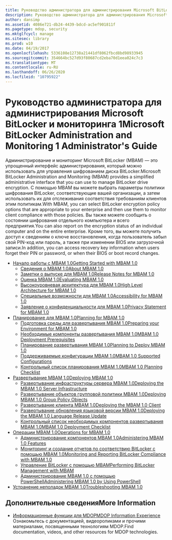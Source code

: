 ```yaml
---
title: Руководство администратора для администрирования Microsoft BitLocker и мониторинга 1
description: Руководство администратора для администрирования Microsoft BitLocker и мониторинга 1
author: dansimp
ms.assetid: 4086e721-db24-4439-bdcd-ac5ef901811f
ms.pagetype: mdop, security
ms.mktglfcycl: manage
ms.sitesec: library
ms.prod: w10
ms.date: 04/19/2017
ms.openlocfilehash: 5336108e12738a21441df8062fbcd8bd98933945
ms.sourcegitcommit: 354664bc527d93f80687cd2eba70d1eea024c7c3
ms.translationtype: MT
ms.contentlocale: ru-RU
ms.lasthandoff: 06/26/2020
ms.locfileid: "10795922"
---
```

# <span data-ttu-id="c51ec-103">Руководство администратора для администрирования Microsoft BitLocker и мониторинга 1</span><span class="sxs-lookup"><span data-stu-id="c51ec-103">Microsoft BitLocker Administration and Monitoring 1 Administrator's Guide</span></span>

<span data-ttu-id="c51ec-104">Администрирование и мониторинг Microsoft BitLocker (MBAM) — это упрощенный интерфейс администрирования, который можно использовать для управления шифрованием диска BitLocker.</span><span class="sxs-lookup"><span data-stu-id="c51ec-104">Microsoft BitLocker Administration and Monitoring (MBAM) provides a simplified administrative interface that you can use to manage BitLocker drive encryption.</span></span> <span data-ttu-id="c51ec-105">С помощью MBAM вы можете выбрать параметры политики шифрования BitLocker, соответствующие вашей организации, а затем использовать их для отслеживания соответствия требованиям клиентов этим политикам.</span><span class="sxs-lookup"><span data-stu-id="c51ec-105">With MBAM, you can select BitLocker encryption policy options that are appropriate to your enterprise and then use them to monitor client compliance with those policies.</span></span> <span data-ttu-id="c51ec-106">Вы также можете сообщить о состоянии шифрования отдельного компьютера и всего предприятия.</span><span class="sxs-lookup"><span data-stu-id="c51ec-106">You can also report on the encryption status of an individual computer and on the entire enterprise.</span></span> <span data-ttu-id="c51ec-107">Кроме того, вы можете получить доступ к сведениям о ключе восстановления, когда пользователь забыл свой PIN-код или пароль, а также при изменении BIOS или загрузочной записи.</span><span class="sxs-lookup"><span data-stu-id="c51ec-107">In addition, you can access recovery key information when users forget their PIN or password, or when their BIOS or boot record changes.</span></span>

- [<span data-ttu-id="c51ec-108">Начало работы с MBAM 1.0</span><span class="sxs-lookup"><span data-stu-id="c51ec-108">Getting Started with MBAM 1.0</span></span>](getting-started-with-mbam-10.md)  
  - [<span data-ttu-id="c51ec-109">Сведения о MBAM 1.0</span><span class="sxs-lookup"><span data-stu-id="c51ec-109">About MBAM 1.0</span></span>](about-mbam-10.md)
  - [<span data-ttu-id="c51ec-110">Заметки о выпуске для MBAM 1.0</span><span class="sxs-lookup"><span data-stu-id="c51ec-110">Release Notes for MBAM 1.0</span></span>](release-notes-for-mbam-10.md)
  - [<span data-ttu-id="c51ec-111">Оценка MBAM 1.0</span><span class="sxs-lookup"><span data-stu-id="c51ec-111">Evaluating MBAM 1.0</span></span>](evaluating-mbam-10.md)
  - [<span data-ttu-id="c51ec-112">Высокоуровневая архитектура для MBAM 1.0</span><span class="sxs-lookup"><span data-stu-id="c51ec-112">High Level Architecture for MBAM 1.0</span></span>](high-level-architecture-for-mbam-10.md)
  - [<span data-ttu-id="c51ec-113">Специальные возможности для MBAM 1.0</span><span class="sxs-lookup"><span data-stu-id="c51ec-113">Accessibility for MBAM 1.0</span></span>](accessibility-for-mbam-10.md)
  - [<span data-ttu-id="c51ec-114">Заявление о конфиденциальности для MBAM 1.0</span><span class="sxs-lookup"><span data-stu-id="c51ec-114">Privacy Statement for MBAM 1.0</span></span>](privacy-statement-for-mbam-10.md)
- [<span data-ttu-id="c51ec-115">Планирование для MBAM 1.0</span><span class="sxs-lookup"><span data-stu-id="c51ec-115">Planning for MBAM 1.0</span></span>](planning-for-mbam-10.md)  
  - [<span data-ttu-id="c51ec-116">Подготовка среды для развертывания MBAM 1.0</span><span class="sxs-lookup"><span data-stu-id="c51ec-116">Preparing your Environment for MBAM 1.0</span></span>](preparing-your-environment-for-mbam-10.md)
  - [<span data-ttu-id="c51ec-117">Необходимые компоненты развертывания MBAM 1.0</span><span class="sxs-lookup"><span data-stu-id="c51ec-117">MBAM 1.0 Deployment Prerequisites</span></span>](mbam-10-deployment-prerequisites.md)
  - [<span data-ttu-id="c51ec-118">Планирование развертывания MBAM 1.0</span><span class="sxs-lookup"><span data-stu-id="c51ec-118">Planning to Deploy MBAM 1.0</span></span>](planning-to-deploy-mbam-10.md)
  - [<span data-ttu-id="c51ec-119">Поддерживаемые конфигурации MBAM 1.0</span><span class="sxs-lookup"><span data-stu-id="c51ec-119">MBAM 1.0 Supported Configurations</span></span>](mbam-10-supported-configurations.md)
  - [<span data-ttu-id="c51ec-120">Контрольный список планирования MBAM 1.0</span><span class="sxs-lookup"><span data-stu-id="c51ec-120">MBAM 1.0 Planning Checklist</span></span>](mbam-10-planning-checklist.md)
- [<span data-ttu-id="c51ec-121">Развертывание MBAM 1.0</span><span class="sxs-lookup"><span data-stu-id="c51ec-121">Deploying MBAM 1.0</span></span>](deploying-mbam-10.md)  
  - [<span data-ttu-id="c51ec-122">Развертывание инфраструктуры сервера MBAM 1.0</span><span class="sxs-lookup"><span data-stu-id="c51ec-122">Deploying the MBAM 1.0 Server Infrastructure</span></span>](deploying-the-mbam-10-server-infrastructure.md)
  - [<span data-ttu-id="c51ec-123">Развертывание объектов групповой политики MBAM 1.0</span><span class="sxs-lookup"><span data-stu-id="c51ec-123">Deploying MBAM 1.0 Group Policy Objects</span></span>](deploying-mbam-10-group-policy-objects.md)
  - [<span data-ttu-id="c51ec-124">Развертывание клиента MBAM 1.0</span><span class="sxs-lookup"><span data-stu-id="c51ec-124">Deploying the MBAM 1.0 Client</span></span>](deploying-the-mbam-10-client.md)
  - [<span data-ttu-id="c51ec-125">Развертывание обновления языковой версии MBAM 1.0</span><span class="sxs-lookup"><span data-stu-id="c51ec-125">Deploying the MBAM 1.0 Language Release Update</span></span>](deploying-the-mbam-10-language-release-update.md)
  - [<span data-ttu-id="c51ec-126">Контрольный список необходимых компонентов развертывания MBAM 1.0</span><span class="sxs-lookup"><span data-stu-id="c51ec-126">MBAM 1.0 Deployment Checklist</span></span>](mbam-10-deployment-checklist.md)
- [<span data-ttu-id="c51ec-127">Операции MBAM 1.0</span><span class="sxs-lookup"><span data-stu-id="c51ec-127">Operations for MBAM 1.0</span></span>](operations-for-mbam-10.md)  
  - [<span data-ttu-id="c51ec-128">Администрирование компонентов MBAM 1.0</span><span class="sxs-lookup"><span data-stu-id="c51ec-128">Administering MBAM 1.0 Features</span></span>](administering-mbam-10-features.md)
  - [<span data-ttu-id="c51ec-129">Мониторинг и создание отчетов по соответствию BitLocker с помощью MBAM 1.0</span><span class="sxs-lookup"><span data-stu-id="c51ec-129">Monitoring and Reporting BitLocker Compliance with MBAM 1.0</span></span>](monitoring-and-reporting-bitlocker-compliance-with-mbam-10.md)
  - [<span data-ttu-id="c51ec-130">Управление BitLocker с помощью MBAM</span><span class="sxs-lookup"><span data-stu-id="c51ec-130">Performing BitLocker Management with MBAM</span></span>](performing-bitlocker-management-with-mbam.md)
  - [<span data-ttu-id="c51ec-131">Администрирование MBAM 1.0 с помощью PowerShell</span><span class="sxs-lookup"><span data-stu-id="c51ec-131">Administering MBAM 1.0 by Using PowerShell</span></span>](administering-mbam-10-by-using-powershell.md)
- [<span data-ttu-id="c51ec-132">Устранение неполадок MBAM 1.0</span><span class="sxs-lookup"><span data-stu-id="c51ec-132">Troubleshooting MBAM 1.0</span></span>](troubleshooting-mbam-10.md)  

## <span data-ttu-id="c51ec-133">Дополнительные сведения</span><span class="sxs-lookup"><span data-stu-id="c51ec-133">More Information</span></span>
- [<span data-ttu-id="c51ec-134">Информационные функции для MDOP</span><span class="sxs-lookup"><span data-stu-id="c51ec-134">MDOP Information Experience</span></span>](https://go.microsoft.com/fwlink/p/?LinkId=236032)  
  <span data-ttu-id="c51ec-135">Ознакомьтесь с документацией, видеороликами и прочими материалами, посвященными технологиям MDOP.</span><span class="sxs-lookup"><span data-stu-id="c51ec-135">Find documentation, videos, and other resources for MDOP technologies.</span></span>
